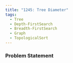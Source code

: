```yaml
---
title: "1245: Tree Diameter"
tags:
  - Tree
  - Depth-FirstSearch
  - Breadth-FirstSearch
  - Graph
  - TopologicalSort
---
```

### Problem Statement

